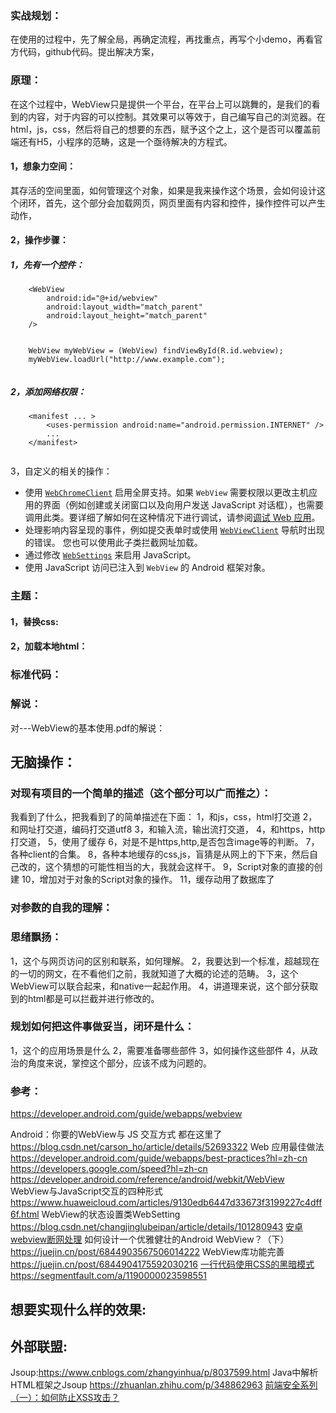 ### 实战规划：

在使用的过程中，先了解全局，再确定流程，再找重点，再写个小demo，再看官方代码，github代码。提出解决方案，



### 原理：

在这个过程中，WebView只是提供一个平台，在平台上可以跳舞的，是我们的看到的内容，对于内容的可以控制。其效果可以等效于，自己编写自己的浏览器。在html，js，css，然后将自己的想要的东西，赋予这个之上，这个是否可以覆盖前端还有H5，小程序的范畴，这是一个亟待解决的方程式。

#### 1，想象力空间：

其存活的空间里面，如何管理这个对象，如果是我来操作这个场景，会如何设计这个闭环，首先，这个部分会加载网页，网页里面有内容和控件，操作控件可以产生动作，

#### 2，操作步骤：

##### 1，先有一个控件：

```
    <WebView
        android:id="@+id/webview"
        android:layout_width="match_parent"
        android:layout_height="match_parent"
    />
    
```

```
    WebView myWebView = (WebView) findViewById(R.id.webview);
    myWebView.loadUrl("http://www.example.com");
    
```

##### 2，添加网络权限：

```
    <manifest ... >
        <uses-permission android:name="android.permission.INTERNET" />
        ...
    </manifest>
    
```

3，自定义的相关的操作：

- 使用 [`WebChromeClient`](https://developer.android.com/reference/android/webkit/WebChromeClient) 启用全屏支持。如果 `WebView` 需要权限以更改主机应用的界面（例如创建或关闭窗口以及向用户发送 JavaScript 对话框），也需要调用此类。要详细了解如何在这种情况下进行调试，请参阅[调试 Web 应用](https://developer.android.com/guide/webapps/debugging)。
- 处理影响内容呈现的事件，例如提交表单时或使用 [`WebViewClient`](https://developer.android.com/reference/android/webkit/WebViewClient) 导航时出现的错误。 您也可以使用此子类拦截网址加载。
- 通过修改 [`WebSettings`](https://developer.android.com/reference/android/webkit/WebSettings) 来启用 JavaScript。
- 使用 JavaScript 访问已注入到 `WebView` 的 Android 框架对象。



### 主题：

#### 1，替换css:



#### 2，加载本地html：



### 标准代码：





### 解说：

对---WebView的基本使用.pdf的解说：





## 无脑操作：

### 对现有项目的一个简单的描述（这个部分可以广而推之）：

我看到了什么，把我看到了的简单描述在下面：
1，和js，css，html打交道
2，和网址打交道，编码打交道utf8
3，和输入流，输出流打交道，
4，和https，http打交道，
5，使用了缓存
6，对是不是https,http,是否包含image等的判断。
7，各种client的合集。
8，各种本地缓存的css,js，盲猜是从网上的下下来，然后自己改的，这个猜想的可能性相当的大，我就会这样干。
9，Script对象的直接的创建
10，增加对于对象的Script对象的操作。
11，缓存动用了数据库了

### 对参数的自我的理解：





### 思绪飘扬：

1，这个与网页访问的区别和联系，如何理解。
2，我要达到一个标准，超越现在的一切的网文，在不看他们之前，我就知道了大概的论述的范畴。
3，这个WebView可以联合起来，和native一起起作用。
4，讲道理来说，这个部分获取到的html都是可以拦截并进行修改的。



### 规划如何把这件事做妥当，闭环是什么：

1，这个的应用场景是什么
2，需要准备哪些部件
3，如何操作这些部件
4，从政治的角度来说，掌控这个部分，应该不成为问题的。









### 参考：

https://developer.android.com/guide/webapps/webview

Android：你要的WebView与 JS 交互方式 都在这里了 https://blog.csdn.net/carson_ho/article/details/52693322
Web 应用最佳做法 https://developer.android.com/guide/webapps/best-practices?hl=zh-cn
https://developers.google.com/speed?hl=zh-cn
https://developer.android.com/reference/android/webkit/WebView
WebView与JavaScript交互的四种形式 https://www.huaweicloud.com/articles/9130edb6447d33673f3199227c4dff6f.html
WebView的状态设置类WebSetting https://blog.csdn.net/changjinglubeipan/article/details/101280943
[安卓webview断网处理](https://www.cnblogs.com/jymblog/p/9767397.html)
如何设计一个优雅健壮的Android WebView？（下）  https://juejin.cn/post/6844903567506014222
WebView库功能完善 https://juejin.cn/post/6844904175592030216
[一行代码使用CSS的黑暗模式](https://segmentfault.com/a/1190000023598551) https://segmentfault.com/a/1190000023598551

## 想要实现什么样的效果:



## 外部联盟:

Jsoup:https://www.cnblogs.com/zhangyinhua/p/8037599.html
Java中解析HTML框架之Jsoup https://zhuanlan.zhihu.com/p/348862963
[前端安全系列（一）：如何防止XSS攻击？](https://tech.meituan.com/2018/09/27/fe-security.html)
